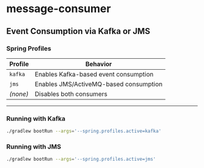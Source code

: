 # message-consumer

## Event Consumption via Kafka or JMS

###  Spring Profiles

| Profile     | Behavior                                  |
|-------------|-------------------------------------------|
| `kafka`     | Enables Kafka-based event consumption     |
| `jms`       | Enables JMS/ActiveMQ-based consumption    |
| *(none)*    | Disables both consumers                   |

---

### Running with Kafka
```bash
./gradlew bootRun --args='--spring.profiles.active=kafka'
```

### Running with JMS
```bash
./gradlew bootRun --args='--spring.profiles.active=jms'
```
